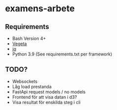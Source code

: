 # examens-arbete

## Requirements

- Bash Version 4+
- [Vegeta](https://github.com/tsenart/vegeta)
- [jq](https://github.com/stedolan/jq)
- Python 3.9 (See requirements.txt per framework)

## TODO?

- Websockets
- Låg load prestanda
- FastApi request models / no models
- Frontend för att visa datan i d3?
- Visa resultat för enskilda steg i cli

